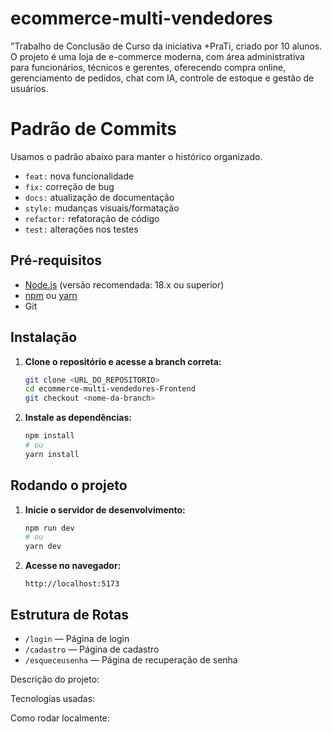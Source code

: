 # ecommerce-multi-vendedores
"Trabalho de Conclusão de Curso da iniciativa +PraTi, criado por 10 alunos. O projeto é uma loja de e-commerce moderna, com área administrativa para funcionários, técnicos e gerentes, oferecendo compra online, gerenciamento de pedidos, chat com IA, controle de estoque e gestão de usuários.

# Padrão de Commits
Usamos o padrão abaixo para manter o histórico organizado.

- `feat:` nova funcionalidade
- `fix:` correção de bug
- `docs:` atualização de documentação
- `style:` mudanças visuais/formatação
- `refactor:` refatoração de código
- `test:` alterações nos testes


## Pré-requisitos

- [Node.js](https://nodejs.org/) (versão recomendada: 18.x ou superior)
- [npm](https://www.npmjs.com/) ou [yarn](https://yarnpkg.com/)
- Git

## Instalação

1. **Clone o repositório e acesse a branch correta:**

   ```bash
   git clone <URL_DO_REPOSITORIO>
   cd ecommerce-multi-vendedores-Frontend
   git checkout <nome-da-branch>
   ```

2. **Instale as dependências:**

   ```bash
   npm install
   # ou
   yarn install
   ```

## Rodando o projeto

1. **Inicie o servidor de desenvolvimento:**

   ```bash
   npm run dev
   # ou
   yarn dev
   ```

2. **Acesse no navegador:**

   ```
   http://localhost:5173
   ```

## Estrutura de Rotas

- `/login` — Página de login
- `/cadastro` — Página de cadastro
- `/esqueceusenha` — Página de recuperação de senha

  
Descrição do projeto:


Tecnologias usadas:


Como rodar localmente:
